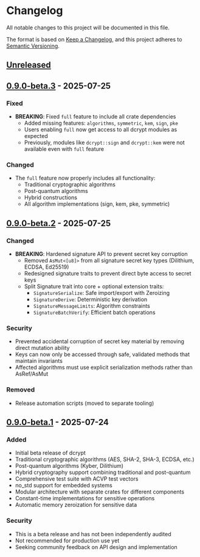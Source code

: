 # Changelog

All notable changes to this project will be documented in this file.

The format is based on [Keep a Changelog](https://keepachangelog.com/en/1.0.0/),
and this project adheres to [Semantic Versioning](https://semver.org/spec/v2.0.0.html).

## [Unreleased]

## [0.9.0-beta.3] - 2025-07-25

### Fixed
- **BREAKING**: Fixed `full` feature to include all crate dependencies
  - Added missing features: `algorithms`, `symmetric`, `kem`, `sign`, `pke`
  - Users enabling `full` now get access to all dcrypt modules as expected
  - Previously, modules like `dcrypt::sign` and `dcrypt::kem` were not available even with `full` feature

### Changed
- The `full` feature now properly includes all functionality:
  - Traditional cryptographic algorithms
  - Post-quantum algorithms
  - Hybrid constructions
  - All algorithm implementations (sign, kem, pke, symmetric)

## [0.9.0-beta.2] - 2025-07-25

### Changed
- **BREAKING**: Hardened signature API to prevent secret key corruption
  - Removed `AsMut<[u8]>` from all signature secret key types (Dilithium, ECDSA, Ed25519)
  - Redesigned signature traits to prevent direct byte access to secret keys
  - Split Signature trait into core + optional extension traits:
    - `SignatureSerialize`: Safe import/export with Zeroizing
    - `SignatureDerive`: Deterministic key derivation
    - `SignatureMessageLimits`: Algorithm constraints
    - `SignatureBatchVerify`: Efficient batch operations

### Security
- Prevented accidental corruption of secret key material by removing direct mutation ability
- Keys can now only be accessed through safe, validated methods that maintain invariants
- Affected algorithms must use explicit serialization methods rather than AsRef/AsMut

### Removed
- Release automation scripts (moved to separate tooling)

## [0.9.0-beta.1] - 2025-07-24

### Added
- Initial beta release of dcrypt
- Traditional cryptographic algorithms (AES, SHA-2, SHA-3, ECDSA, etc.)
- Post-quantum algorithms (Kyber, Dilithium)
- Hybrid cryptography support combining traditional and post-quantum
- Comprehensive test suite with ACVP test vectors
- no_std support for embedded systems
- Modular architecture with separate crates for different components
- Constant-time implementations for sensitive operations
- Automatic memory zeroization for sensitive data

### Security
- This is a beta release and has not been independently audited
- Not recommended for production use yet
- Seeking community feedback on API design and implementation

[Unreleased]: https://github.com/DePINNetwork/dcrypt/compare/v0.9.0-beta.3...HEAD
[0.9.0-beta.3]: https://github.com/DePINNetwork/dcrypt/compare/v0.9.0-beta.2...v0.9.0-beta.3
[0.9.0-beta.2]: https://github.com/DePINNetwork/dcrypt/compare/v0.9.0-beta.1...v0.9.0-beta.2
[0.9.0-beta.1]: https://github.com/DePINNetwork/dcrypt/releases/tag/v0.9.0-beta.1